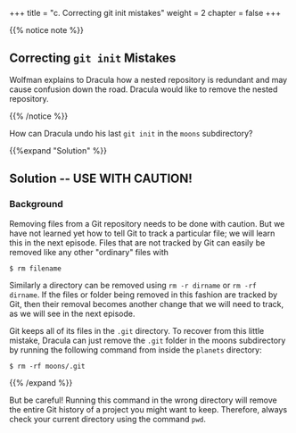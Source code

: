 +++
title = "c. Correcting git init mistakes"
weight = 2
chapter = false
+++

{{% notice note %}}
 ## Correcting `git init` Mistakes
 Wolfman explains to Dracula how a nested repository is redundant and may cause confusion
 down the road. Dracula would like to remove the nested repository.
 

{{% /notice %}}

 How can Dracula undo 
 his last `git init` in the `moons` subdirectory?

{{%expand "Solution" %}}
  ## Solution -- USE WITH CAUTION!
 
  ### Background
  Removing files from a Git repository needs to be done with caution. But we have not learned 
  yet how to tell Git to track a particular file; we will learn this in the next episode. Files 
  that are not tracked by Git can easily be removed like any other "ordinary" files with
  ```
  $ rm filename
  ```
  
 
  Similarly a directory can be removed using `rm -r dirname` or `rm -rf dirname`.
  If the files or folder being removed in this fashion are tracked by Git, then their removal 
  becomes another change that we will need to track, as we will see in the next episode.
 
  Git keeps all of its files in the `.git` directory.
  To recover from this little mistake, Dracula can just remove the `.git`
  folder in the moons subdirectory by running the following command from inside the `planets` directory:
 
  ```
  $ rm -rf moons/.git
  ```

 {{% /expand %}} 
 
  But be careful! Running this command in the wrong directory will remove
  the entire Git history of a project you might want to keep.
  Therefore, always check your current directory using the command `pwd`.
